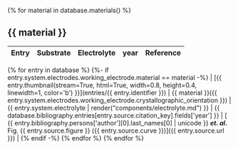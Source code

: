{% for material in database.materials() %}

## {{ material }}

| Entry | Substrate | Electrolyte | year | Reference |
| ----- | --------- | ----------- | ---- | --------- |
{% for entry in database %}
{%- if entry.system.electrodes.working_electrode.material == material -%}
| [{{ entry.thumbnail(stream=True, html=True, width=0.8, height=0.4, linewidth=1, color='b') }}](entries/{{ entry.identifier }}) | {{ material }}({{ entry.system.electrodes.working_electrode.crystallographic_orientation }}) | {{ entry.system.electrolyte | render("components/electrolyte.md") }} | {{ database.bibliography.entries[entry.source.citation_key].fields['year'] }} | [ {{ entry.bibliography.persons['author'][0].last_names[0] | unicode }} ***et. al.*** Fig. {{ entry.source.figure }} ({{ entry.source.curve }})]({{ entry.source.url }}) |
{% endif -%} 
{% endfor %}
{% endfor %}
